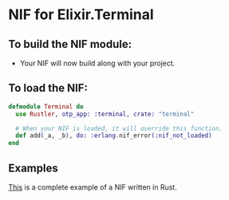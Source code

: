 # NIF for Elixir.Terminal

## To build the NIF module:

- Your NIF will now build along with your project.

## To load the NIF:

```elixir
defmodule Terminal do
  use Rustler, otp_app: :terminal, crate: "terminal"

  # When your NIF is loaded, it will override this function.
  def add(_a, _b), do: :erlang.nif_error(:nif_not_loaded)
end
```

## Examples

[This](https://github.com/rusterlium/NifIo) is a complete example of a NIF written in Rust.
